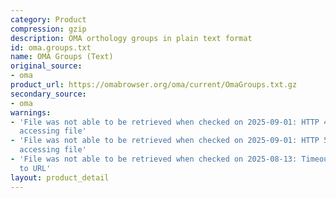 ```yaml
---
category: Product
compression: gzip
description: OMA orthology groups in plain text format
id: oma.groups.txt
name: OMA Groups (Text)
original_source:
- oma
product_url: https://omabrowser.org/oma/current/OmaGroups.txt.gz
secondary_source:
- oma
warnings:
- 'File was not able to be retrieved when checked on 2025-09-01: HTTP 404 error when
  accessing file'
- 'File was not able to be retrieved when checked on 2025-09-01: HTTP 502 error when
  accessing file'
- 'File was not able to be retrieved when checked on 2025-08-13: Timeout connecting
  to URL'
layout: product_detail
---
```

